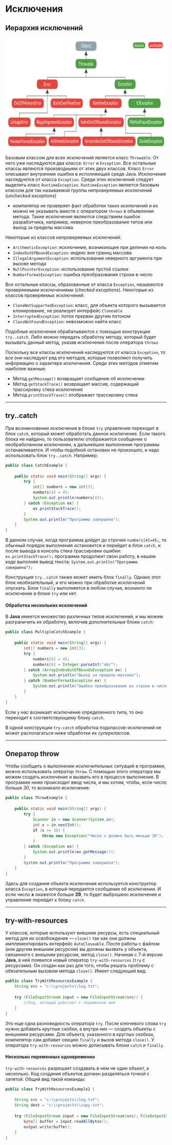 # Исключения

## Иерархия исключений

<img src="https://github.com/sergeymi7/java-book/blob/main/core/image/hierarchy-exception.png" height="350" width="700">

Базовым классом для всех исключений является класс `Throwable`. От него уже наследуются два класса: `Error`
и `Exception`. Все остальные классы являются производными от этих двух классов. Класс `Error` описывает внутренние
ошибки в исполняющей среде Java. Исключения наследуются от класса `Exception`. Среди этих исключений следует выделить
класс `RuntimeException`.
`RuntimeException` является базовым классом для так называемой группы непроверяемых исключений (*unchecked exceptions*)

- компилятор не проверяет факт обработки таких исключений и их можно не указывать вместе с оператором
  `throws` в объявлении метода. Такие исключения являются следствием ошибок разработчика, например, неверное
  преобразование типов или выход за пределы массива.

Некоторые из классов непроверяемых исключений:

* `ArithmeticException`: исключение, возникающее при делении на ноль
* `IndexOutOfBoundException`: индекс вне границ массива
* `IllegalArgumentException`: использование неверного аргумента при вызове метода
* `NullPointerException`: использование пустой ссылки
* `NumberFormatException`: ошибка преобразования строки в число

Все остальные классы, образованные от класса `Exception`, называются проверяемыми исключениями (*checked exceptions*).
Некоторые из классов проверяемых исключений:

* `CloneNotSupportedException`: класс, для объекта которого вызывается клонирование, не реализует интерфейс `Cloneable`
* `InterruptedException`: поток прерван другим потоком
* `ClassNotFoundException`: невозможно найти класс

Подобные исключения обрабатываются с помощью конструкции `try..catch`. Либо можно передать обработку методу, который
будет вызывать данный метод, указав исключения после оператора `throws`

Поскольку все классы исключений наследуются от класса `Exception`, то все они наследуют ряд его методов, которые
позволяют получить информацию о характере исключения. Среди этих методов отметим наиболее важные:

* Метод `getMessage()` возвращает сообщение об исключении
* Метод `getStackTrace()` возвращает массив, содержащий трассировку стека исключения
* Метод `printStackTrace()` отображает трассировку стека

____

## try..catch

При возникновении исключения в блоке `try` управление переходит в блок `catch`, который может обработать данное
исключение. Если такого блока не найдено, то пользователю отображается сообщение о необработанном исключении, а
дальнейшее выполнение программы останавливается. И чтобы подобной остановки не произошло, и надо использовать блок
`try..catch`. Например:

```java
public class CatchExample {

    public static void main(String[] args) {
        try {
            int[] numbers = new int[3];
            numbers[4] = 45;
            System.out.println(numbers[4]);
        } catch (Exception ex) {
            ex.printStackTrace();
        }
        System.out.println("Программа завершена");
    }
}
```

В данном случае, когда программа дойдет до строчки `numbers[4]=45;`, то обычный порядок выполнения остановится и
перейдет в блок `catch`, и после вывода в консоль стека трассировки ошибки: `ex.printStackTrace();` программа продолжит
свою работу, в нашем коде выполняя вывод текста: `System.out.println("Программа завершена");`

Конструкция `try..catch` также может иметь блок `finally`. Однако этот блок необязательный, и его можно при обработке
исключений опускать. Блок `finally` выполняется в любом случае, возникло ли исключение в блоке `try` или нет.

#### Обработка нескольких исключений

В **Java** имеется множество различных типов исключений, и мы можем разграничить их обработку, включив дополнительные
блоки `catch`:

```java
public class MultipleCatchExample {

    public static void main(String[] args) {
        int[] numbers = new int[3];
        try {
            numbers[6] = 45;
            numbers[6] = Integer.parseInt("abc");
        } catch (ArrayIndexOutOfBoundsException ex) {
            System.out.println("Выход за пределы массива");
        } catch (NumberFormatException ex) {
            System.out.println("Ошибка преобразования из строки в число");
        }
    }
}
```

Если у нас возникает исключение определенного типа, то оно переходит к соответствующему блоку `catch`.

В одной конструкции `try-catch` обработка подклассов-исключений не может располагаться ниже обработки их *суперклассов*.
____

## Оператор throw

Чтобы сообщить о выполнении исключительных ситуаций в программе, можно использовать оператор `throw`. C помощью этого
оператора мы можем создать исключение и вызвать его в процессе выполнения. В программе ниже происходит ввод числа, и мы
хотим, чтобы, если число больше *30*, то возникало исключение:

```java
public class ThrowExample {

    public static void main(String[] args) {
        try {
            Scanner in = new Scanner(System.in);
            int x = in.nextInt();
            if (x >= 30) {
                throw new Exception("Число х должно быть меньше 30");
            }
        } catch (Exception ex) {
            System.out.println(ex.getMessage());
        }
        System.out.println("Программа завершена");
    }
}
```

Здесь для создания объекта исключения используется конструктор класса `Exception`, в который передается сообщение об
исключении. И если число **х** окажется больше **29**, то будет выброшено исключение и управление перейдет к блоку
`catch`.
____

## try-with-resources

У классов, которые используют внешние ресурсы, есть специальный метод для их освобождения — `close()` так как они должны
имплементировать интерфейс `AutoCloseable`. После работы с файлом (или другим внешним ресурсом) вы должны вызвать у
объекта, связанного с внешним ресурсом, метод `close()`. Начиная с 7-й версии **Java**, в ней появился новый
оператор `try-with-resources` (`try` с ресурсами). Он создан как раз для того, чтобы решать проблему с обязательным
вызовом метода `close()`. Имеет следующий вид:

```java
public class TryWithResourcesExample {
    String src = "c:\\projects\\log.txt";
    
    try (FileInputStream input = new FileInputStream(src)) {
        //Код, который работает с переменной имя
    }
}
```

Это еще одна разновидность оператора `try`. После ключевого слова `try` нужно добавить круглые скобки, а внутри них —
создать объекты с внешними ресурсами. Для объекта, указанного в круглых скобках, компилятор сам добавит секцию
`finally` и вызов метода `close()`. У оператора `try-with-resources` можно дописывать блоки `catch` и `finally`.

#### Несколько переменных одновременно

`try-with-resources` разрешает создавать в нем не один объект, а несколько. Код создания объектов должен разделяться
точкой с запятой. Общий вид такой команды:

```java
public class TryWithResourcesExample2 {

    String src = "c:\\projects\\log.txt";
    String dest = "c:\\projects\\copy.txt";

    try (FileInputStream input = new FileInputStream(src); FileOutputStream output = new FileOutputStream(dest)) {
        byte[] buffer = input.readAllBytes();
        output.write(buffer);
    }
}
```
